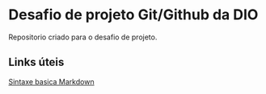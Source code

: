 # Desafio de projeto Git/Github da DIO
Repositorio criado para o desafio de projeto.
## Links úteis
[Sintaxe basica  Markdown](https://www.markdownguide.org/getting-started/)
